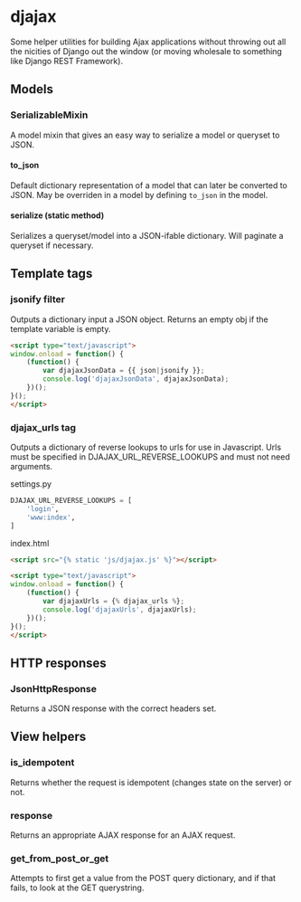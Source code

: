 # djajax
Some helper utilities for building Ajax applications without throwing out all the nicities of Django out the window (or moving wholesale to something like Django REST Framework).

## Models

### SerializableMixin
A model mixin that gives an easy way to serialize a model or queryset to JSON.

#### to_json
Default dictionary representation of a model that can later be converted to JSON. May be overriden in a model by defining `to_json` in the model.

#### serialize (static method)
Serializes a queryset/model into a JSON-ifable dictionary. Will paginate a queryset if necessary.

## Template tags

### jsonify filter
Outputs a dictionary input a JSON object. Returns an empty obj if the template variable is empty.

```html
<script type="text/javascript">
window.onload = function() {
    (function() {
        var djajaxJsonData = {{ json|jsonify }};
        console.log('djajaxJsonData', djajaxJsonData);
    })();
}();
</script>
```

### djajax_urls tag
Outputs a dictionary of reverse lookups to urls for use in Javascript. Urls must be specified in DJAJAX_URL_REVERSE_LOOKUPS and must not need arguments.

settings.py
```python
DJAJAX_URL_REVERSE_LOOKUPS = [
    'login',
    'www:index',
]
```

index.html
```html
<script src="{% static 'js/djajax.js' %}"></script>

<script type="text/javascript">
window.onload = function() {
    (function() {
        var djajaxUrls = {% djajax_urls %};
        console.log('djajaxUrls', djajaxUrls);
    })();
}();
</script>
```

## HTTP responses

### JsonHttpResponse
Returns a JSON response with the correct headers set.

## View helpers

### is_idempotent
Returns whether the request is idempotent (changes state on the server) or not.

### response
Returns an appropriate AJAX response for an AJAX request.

### get_from_post_or_get
Attempts to first get a value from the POST query dictionary, and if that fails, to look at the GET querystring.
